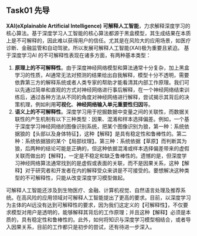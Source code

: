 ## Task01 先导
**XAI(eXplainable Artificial Intelligence) 可解释人工智能**，力求解释深度学习的核心算法。基于深度学习人工智能的核心算法都源于黑盒模型，其生成结果在本质上是不可解释的，因此难以获得用户的信任。尤其是在风险大的应用场景，如医疗诊断、金融监管和自动驾驶。所以发展可解释人工智能(XAI)极为重要且紧迫。
基于深度学习AI 的不可解释性表现在诸多方面，有两种基本类型：

1. **原理上的不可解释性**。由于深度神经网络模型和算法通常十分复杂，加上黑盒学习的性质，AI通常无法对预测的结果给出自我解释，模型十分不透明，需要依靠第三方的解释系统或者人类专家的帮助才能看清其内部工作原理。我们可以先通过简单和直观的方式对神经网络进行事后解释，在一个神经网络结束训练后，通过各种方法从不同的角度对神经网络进行解释，尝试揭示其背后的决策机理，例如利用**可视化**、**神经网络输入单元重要性归因**等。
2. **语义上的不可解释性**。深度学习用于挖掘数据中变量之间的关联性，而数据关联性的产生机制有以下三种类型：因果、混淆和样本选择偏差。例如，一个基于深度学习神经网络的图像识别系统，把某个图像识别为狼，第一种：系统依据狼的【头部以及身体特征】，这种【解释】是具有稳定性和鲁棒性的。第二种：系统依据狼的某个【局部纹理】。第三种：系统依据【草原】而判断其为狼，后两种的结论可能是正确的，但这种依据混淆或样本选择偏差带来的虚假关联而做出的【解释】，一定是不稳定和缺乏鲁棒性的。遗憾的是，但深度学习神经网络算法通常找到的是虚假或表面的关联，而不是因果关系，这种【解释】对于研究者和开发者在内的解释受众来讲是不可接受的。要想解决这种类型的不可解释性，只能从改变深度学习模型做起。

可解释人工智能还涉及到生物医疗、金融、计算机视觉、自然语言处理及推荐系统。在高风险的应用领域对可解释人工智能提出了更高的要求。目前，以深度学习为主体的AI远没有达到可解释性的要求，因为我们这定义的【可解释性】，不仅要求模型对用户是透明的，能够解释其背后的工作原理；并且这种【解释】必须是本质的，具有稳定性和鲁棒性的。此外，如何将知识与深度学习模型相结合，或者导入因果关系，目前的工作都只是初步的尝试，还有待进一步深入。